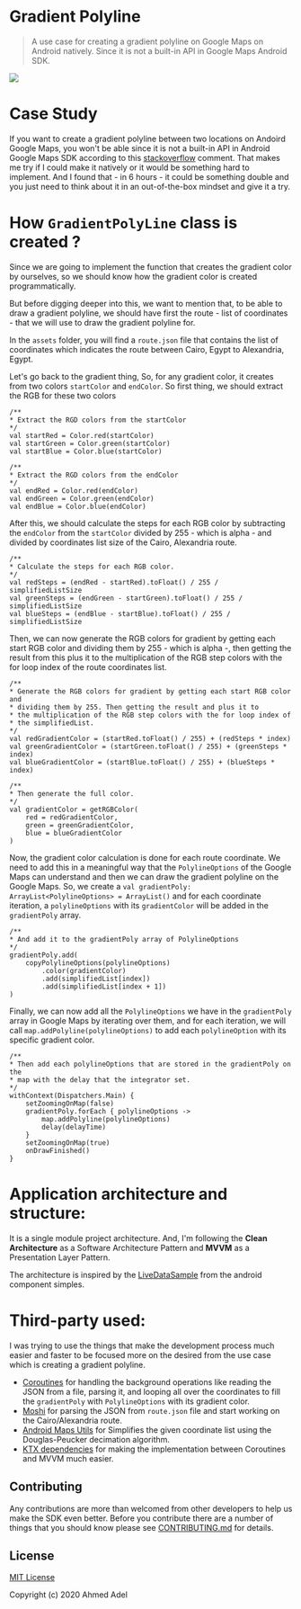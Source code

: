 
# Gradient Polyline  

> A use case for creating a gradient polyline on Google Maps on Android natively. Since it is not a built-in API in Google Maps Android SDK.

<img src="https://github.com/ahmedadeltito/GradientPolyline/blob/master/art/gradient_polyline.gif"/>

# Case Study  

If you want to create a gradient polyline between two locations on Andoird Google Maps, you won't be able since it is not a built-in API in Android Google Maps SDK according to this [stackoverflow](https://stackoverflow.com/a/43758358/6264095) comment. That makes me try if I could make it natively or it would be something hard to implement. And I found that - in 6 hours - it could be something double and you just need to think about it in an out-of-the-box mindset and give it a try.

# How `GradientPolyLine` class is created ? 

Since we are going to implement the function that creates the gradient color by ourselves, so we should know how the gradient color is created programmatically.

But before digging deeper into this, we want to mention that, to be able to draw a gradient polyline, we should have first the route - list of coordinates - that we will use to draw the gradient polyline for.

In the `assets` folder, you will find a `route.json` file that contains the list of coordinates which indicates the route between Cairo, Egypt to Alexandria, Egypt.

Let's go back to the gradient thing, So, for any gradient color, it creates from two colors `startColor` and `endColor`. So first thing, we should extract the RGB for these two colors

    /**
    * Extract the RGD colors from the startColor
    */
    val startRed = Color.red(startColor)
    val startGreen = Color.green(startColor)
    val startBlue = Color.blue(startColor)

    /**
    * Extract the RGD colors from the endColor
    */
    val endRed = Color.red(endColor)
    val endGreen = Color.green(endColor)
    val endBlue = Color.blue(endColor)

After this, we should calculate the steps for each RGB color by subtracting the `endColor` from the `startColor` divided by 255 - which is alpha - and divided by coordinates list size of the Cairo, Alexandria route.

    /**
    * Calculate the steps for each RGB color.
    */
    val redSteps = (endRed - startRed).toFloat() / 255 / simplifiedListSize
    val greenSteps = (endGreen - startGreen).toFloat() / 255 / simplifiedListSize
    val blueSteps = (endBlue - startBlue).toFloat() / 255 / simplifiedListSize

Then, we can now generate the RGB colors for gradient by getting each start RGB color and dividing them by 255 - which is alpha -, then getting the result from this plus it to the multiplication of the RGB step colors with the for loop index of the route coordinates list.

    /**
    * Generate the RGB colors for gradient by getting each start RGB color and
    * dividing them by 255. Then getting the result and plus it to
    * the multiplication of the RGB step colors with the for loop index of
    * the simplifiedList.
    */
    val redGradientColor = (startRed.toFloat() / 255) + (redSteps * index)
    val greenGradientColor = (startGreen.toFloat() / 255) + (greenSteps * index)
    val blueGradientColor = (startBlue.toFloat() / 255) + (blueSteps * index)
    
    /**
    * Then generate the full color.
    */
    val gradientColor = getRGBColor(
        red = redGradientColor,
        green = greenGradientColor,
        blue = blueGradientColor
    )

Now, the gradient color calculation is done for each route coordinate. We need to add this in a meaningful way that the `PolylineOptions` of the Google Maps can understand and then we can draw the gradient polyline on the Google Maps. So, we create a `val gradientPoly: ArrayList<PolylineOptions> = ArrayList()` and for each coordinate iteration, a `polylineOptions` with its `gradientColor` will be added in the `gradientPoly` array.

    /**
    * And add it to the gradientPoly array of PolylineOptions
    */
    gradientPoly.add(
        copyPolylineOptions(polylineOptions)
            .color(gradientColor)
            .add(simplifiedList[index])
            .add(simplifiedList[index + 1])
    )

Finally, we can now add all the `PolylineOptions` we have in the `gradientPoly` array in Google Maps by iterating over them, and for each iteration, we will call `map.addPolyline(polylineOptions)` to add each `polylineOption` with its specific gradient color.

    /**
    * Then add each polylineOptions that are stored in the gradientPoly on the
    * map with the delay that the integrator set.
    */
    withContext(Dispatchers.Main) {
        setZoomingOnMap(false)
        gradientPoly.forEach { polylineOptions ->
            map.addPolyline(polylineOptions)
            delay(delayTime)
        }
        setZoomingOnMap(true)
        onDrawFinished()
    }

# Application architecture and structure: 

It is a single module project architecture. And, I'm following the **Clean Architecture** as a Software Architecture Pattern and  **MVVM** as a Presentation Layer Pattern.

The architecture is inspired by the [LiveDataSample](https://github.com/android/architecture-components-samples/tree/master/LiveDataSample) from the android component simples.

# Third-party used: 

I was trying to use the things that make the development process much easier and faster to be focused more on the desired from the use case which is creating a gradient polyline.

- [Coroutines](https://developer.android.com/kotlin/coroutines) for handling the background operations like reading the JSON from a file, parsing it, and looping all over the coordinates to fill the `gradientPoly` with `PolylineOptions` with its gradient color.
- [Moshi](https://github.com/square/moshi/) for parsing the JSON from `route.json` file and start working on the Cairo/Alexandria route.
- [Android Maps Utils](https://github.com/googlemaps/android-maps-utils) for Simplifies the given coordinate list using the Douglas-Peucker decimation algorithm.
- [KTX dependencies](https://developer.android.com/topic/libraries/architecture/coroutines) for making the implementation between Coroutines and MVVM much easier.


## Contributing
Any contributions are more than welcomed from other developers to help us make the SDK even better.
Before you contribute there are a number of things that you should know please see [CONTRIBUTING.md](https://github.com/ahmedadeltito/GradientPolyline/blob/master/CONTRIBUTING.md) for details.


## License
[MIT License](https://github.com/ahmedadeltito/GradientPolyline/blob/master/LICENSE)

Copyright (c) 2020 Ahmed Adel
